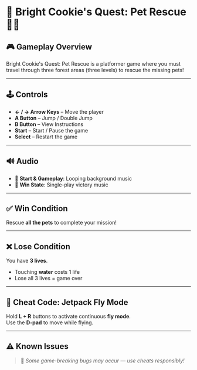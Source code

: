 # 🌟 Bright Cookie's Quest: Pet Rescue 🍪🐾

## 🎮 Gameplay Overview  
Bright Cookie's Quest: Pet Rescue is a platformer game where you must travel through three forest areas (three levels) to rescue the missing pets! 

---

## 🕹️ Controls  
- **← / → Arrow Keys** – Move the player  
- **A Button** – Jump / Double Jump  
- **B Button** – View Instructions  
- **Start** – Start / Pause the game  
- **Select** – Restart the game  

---

## 🔊 Audio  
- 🎵 **Start & Gameplay**: Looping background music  
- 🎵 **Win State**: Single-play victory music  

---

## ✅ Win Condition  
Rescue **all the pets** to complete your mission!

---

## ❌ Lose Condition  
You have **3 lives**.  
- Touching **water** costs 1 life  
- Lose all 3 lives = game over

---

## 🧪 Cheat Code: Jetpack Fly Mode  
Hold **L + R** buttons to activate continuous **fly mode**.  
Use the **D-pad** to move while flying.

---

## ⚠️ Known Issues  
> 🐛 *Some game-breaking bugs may occur — use cheats responsibly!*
